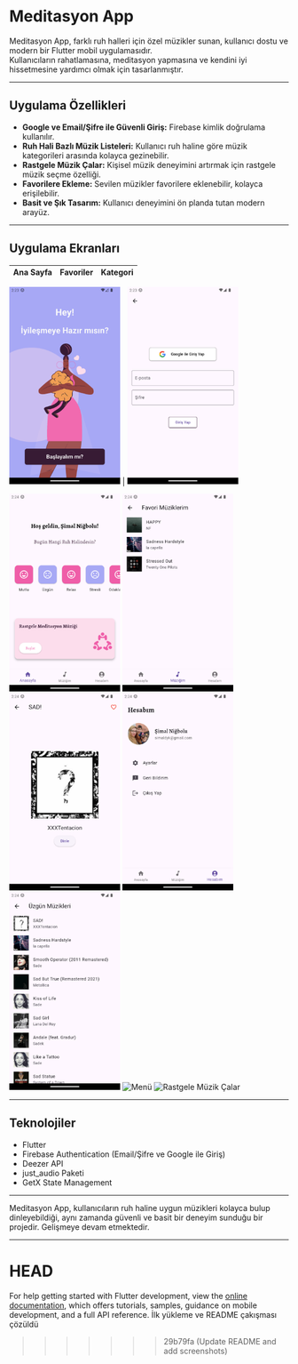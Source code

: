 # Meditasyon App

Meditasyon App, farklı ruh halleri için özel müzikler sunan, kullanıcı dostu ve modern bir Flutter mobil uygulamasıdır.  
Kullanıcıların rahatlamasına, meditasyon yapmasına ve kendini iyi hissetmesine yardımcı olmak için tasarlanmıştır.

---

## Uygulama Özellikleri

- **Google ve Email/Şifre ile Güvenli Giriş:** Firebase kimlik doğrulama kullanılır.
- **Ruh Hali Bazlı Müzik Listeleri:** Kullanıcı ruh haline göre müzik kategorileri arasında kolayca gezinebilir.
- **Rastgele Müzik Çalar:** Kişisel müzik deneyimini artırmak için rastgele müzik seçme özelliği.
- **Favorilere Ekleme:** Sevilen müzikler favorilere eklenebilir, kolayca erişilebilir.
- **Basit ve Şık Tasarım:** Kullanıcı deneyimini ön planda tutan modern arayüz.

---

## Uygulama Ekranları

| Ana Sayfa | Favoriler | Kategori |
| --------- | --------- | -------- |

<img src="screenshots/Onboarding.png" alt="Onboarding" width="200"/>  |  <img src="screenshots/giris-ekrani.png" alt="Giris" width="200"/>




  
<img src="screenshots/ana-sayfa.png" alt="Ana Sayfa" width="200"/>

 
<img src="screenshots/favoriler.png" alt="Favoriler" width="200"/>


<img src="screenshots/dinleme.png" alt="Dinleme" width="200"/>


<img src="screenshots/hesabim.png" alt="Hesabım" width="200"/>


<img src="screenshots/kategori.png" alt="Kategori" width="200"/>


<img src="screenshots/kaydirilabilir-menü.png" alt="Menü" width="200"/>

  
<img src="screenshots/rastgele-müzik.png" alt="Rastgele Müzik Çalar" width="200"/>




---

## Teknolojiler

- Flutter
- Firebase Authentication  (Email/Şifre ve Google ile Giriş)
- Deezer API
- just_audio Paketi
- GetX State Management

---

Meditasyon App, kullanıcıların ruh haline uygun müzikleri kolayca bulup dinleyebildiği, aynı zamanda güvenli ve basit bir deneyim sunduğu bir projedir. Gelişmeye devam etmektedir.

---

 HEAD
=======
For help getting started with Flutter development, view the
[online documentation](https://docs.flutter.dev/), which offers tutorials,
samples, guidance on mobile development, and a full API reference.
İlk yükleme ve README çakışması çözüldü
>>>>>>> 29b79fa (Update README and add screenshots)
